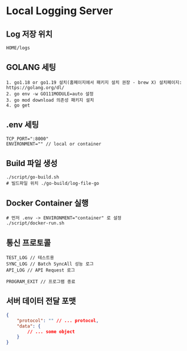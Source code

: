 # Local Logging Server

## Log 저장 위치

`HOME/logs`

## GOLANG 세팅
```
1. go1.18 or go1.19 설치(홈페이지에서 패키지 설치 권장 - brew X) 설치페이지: https://golang.org/dl/
2. go env -w GO111MODULE=auto 설정
3. go mod download 의존성 패키지 설치
4. go get
```

## .env 세팅
```
TCP_PORT=":8000"
ENVIRONMENT="" // local or container
```

## Build 파일 생성
```shell
./script/go-build.sh
# 빌드파일 위치 ./go-build/log-file-go
```

## Docker Container 실행
```shell
# 먼저 .env -> ENVIRONMENT="container" 로 설정
./script/docker-run.sh
```

## 통신 프로토콜
```
TEST_LOG // 테스트용
SYNC_LOG // Batch SyncAll 성능 로그
API_LOG // API Request 로그

PROGRAM_EXIT // 프로그램 종료
```

## 서버 데이터 전달 포맷

```json
{
    "protocol": "" // ... protocol,
    "data": {
        // ... some object
    }
}
```

